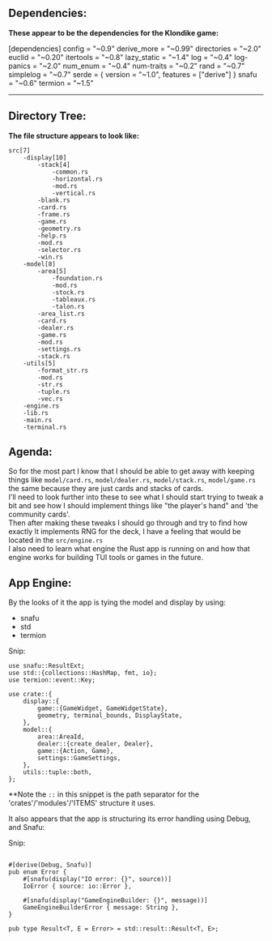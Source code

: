 ## Dependencies:

**These appear to be the dependencies for the Klondike game:**

[dependencies]
config = "~0.9"
derive_more = "~0.99"
directories = "~2.0"
euclid = "~0.20"
itertools = "~0.8"
lazy_static = "~1.4"
log = "~0.4"
log-panics = "~2.0"
num_enum = "~0.4"
num-traits = "~0.2"
rand = "~0.7"
simplelog = "~0.7"
serde = { version = "~1.0", features = ["derive"] }
snafu = "~0.6"
termion = "~1.5"

---

## Directory Tree:

**The file structure appears to look like:**
```
src[7]
	-display[10]
		-stack[4]
			-common.rs
			-horizontal.rs
			-mod.rs
			-vertical.rs
		-blank.rs
		-card.rs
		-frame.rs
		-game.rs
		-geometry.rs
		-help.rs
		-mod.rs
		-selector.rs
		-win.rs
	-model[8]
		-area[5]
			-foundation.rs
			-mod.rs
			-stock.rs
			-tableaux.rs
			-talon.rs
		-area_list.rs
		-card.rs
		-dealer.rs
		-game.rs
		-mod.rs
		-settings.rs
		-stack.rs
	-utils[5]
		-format_str.rs
		-mod.rs
		-str.rs
		-tuple.rs
		-vec.rs
	-engine.rs
	-lib.rs
	-main.rs
	-terminal.rs
```

## Agenda:

So for the most part I know that I should be able to get away with keeping things like `model/card.rs`, `model/dealer.rs`, `model/stack.rs`, `model/game.rs` the same because they are just cards and stacks of cards.
\
I'll need to look further into these to see what I should start trying to tweak a bit and see how I should implement things like "the player's hand" and 'the community cards'.
\
Then after making these tweaks I should go through and try to find how exactly It implements RNG for the deck, I have a feeling that would be located in the `src/engine.rs`
\
I also need to learn what engine the Rust app is running on and how that engine works for building TUI tools or games in the future.

## App Engine:

By the looks of it the app is tying the model and display by using:
- snafu
- std
- termion

Snip:
```
use snafu::ResultExt;
use std::{collections::HashMap, fmt, io};
use termion::event::Key;

use crate::{
    display::{
        game::{GameWidget, GameWidgetState},
        geometry, terminal_bounds, DisplayState,
    },
    model::{
        area::AreaId,
        dealer::{create_dealer, Dealer},
        game::{Action, Game},
        settings::GameSettings,
    },
    utils::tuple::both,
};

```

**Note the `::` in this snippet is the path separator for the 'crates'/'modules'/'ITEMS' structure it uses.

It also appears that the app is structuring its error handling using Debug, and Snafu:

Snip:
```

#[derive(Debug, Snafu)]
pub enum Error {
    #[snafu(display("IO error: {}", source))]
    IoError { source: io::Error },

    #[snafu(display("GameEngineBuilder: {}", message))]
    GameEngineBuilderError { message: String },
}

pub type Result<T, E = Error> = std::result::Result<T, E>;


```

